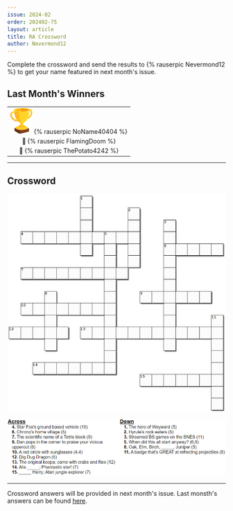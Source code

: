 ```yaml
---
issue: 2024-02
order: 202402-75
layout: article
title: RA Crossword
author: Nevermond12
---
```


Complete the crossword and send the results to {% rauserpic Nevermond12 %} to get your name featured in next month's issue.

## Last Month's Winners

<table><tbody>
  <tr>
    <td colspan="1" style="text-align: center; vertical-align: middle;"><div class="bingo-winner-small"><img src="../../img/trophy_small.png"/> {% rauserpic NoName40404 %}</div></td>
  </tr>
  <tr>
    <td colspan="1" style="text-align: center; vertical-align: middle;">🥈 {% rauserpic FlamingDoom %}</td>
  </tr>
  <tr>
    <td colspan="1" style="text-align: center; vertical-align: middle;">🥉 {% rauserpic ThePotato4242 %}</td>
  </tr>
</tbody></table>

---

## Crossword

<p align="center">
  <img src="img/Fun/crossword.png" />
</p>
<p align="center">
  <img src="img/Fun/crossword-clues.png" />
</p>

***

Crossword answers will be provided in next month's issue. Last monsth's answers can be found [here](img/Fun/crossword-answers.png).